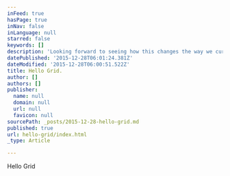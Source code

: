 ```yaml
---
inFeed: true
hasPage: true
inNav: false
inLanguage: null
starred: false
keywords: []
description: 'Looking forward to seeing how this changes the way we curate and consume awesome content!'
datePublished: '2015-12-28T06:01:24.381Z'
dateModified: '2015-12-28T06:00:51.522Z'
title: Hello Grid.
author: []
authors: []
publisher:
  name: null
  domain: null
  url: null
  favicon: null
sourcePath: _posts/2015-12-28-hello-grid.md
published: true
url: hello-grid/index.html
_type: Article

---
```

Hello Grid